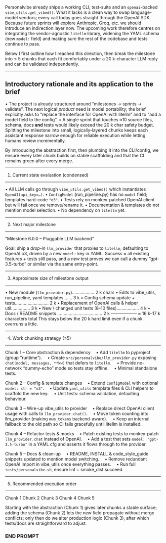Personalvibe already ships a working CLI, test-suite and an `openai`-backed `vibe_utils.get_vibed()`.
What it lacks is a clean way to swap language-model vendors; every call today goes straight through the OpenAI SDK.
Because future sprints will explore Anthropic, Groq, etc. we should introduce an indirection layer now.
The upcoming work therefore centres on integrating the vendor-agnostic `litellm` library, widening the YAML schema (new `model:` field) and making sure the rest of the codebase and tests continue to pass.

Below I first outline how I reached this direction, then break the milestone into ≤ 5 chunks that each fit comfortably under a 20 k-character LLM reply and can be validated independently.

-----------------------------------------------------------------
Introductory rationale and its application to the brief
-----------------------------------------------------------------
• The project is already structured around “milestones → sprints → validate”.  The next logical *product* need is model portability; the brief explicitly asks to “replace the interface for OpenAI with litellm” and to “add a model field to the config”.
• A single sprint that touches ≈10 source files, schema, docs **and** tests would likely exceed the 20 k char safety budget.  Splitting the milestone into small, logically-layered chunks keeps each assistant response narrow enough for reliable execution while letting humans review incrementally.

By introducing the abstraction first, then plumbing it into the CLI/config, we ensure every later chunk builds on stable scaffolding and that the CI remains green after every merge.

-----------------------------------------------------------------
1.  Current state evaluation (condensed)
-----------------------------------------------------------------
• All LLM calls go through `vibe_utils.get_vibed()` which instantiates `OpenAI(api_key=…)`.
• `ConfigModel` (run_pipeline.py) has no `model` field; templates hard-code `"o3"`.
• Tests rely on monkey-patched OpenAI client but will fail once we remove/rename it.
• Documentation & templates do not mention model selection.
• No dependency on `litellm` yet.

-----------------------------------------------------------------
2.  Next major milestone
-----------------------------------------------------------------
“Milestone 6.0.0 – Pluggable LLM backend”

Goal: ship a *drop-in* `llm_provider` that proxies to `litellm`, defaulting to OpenAI o3, driven by a new `model:` key in YAML.
Success = all existing features + tests still pass, and a *new* test proves we can call a dummy “gpt-3.5-turbo” or similar via the same entry-point.

-----------------------------------------------------------------
3.  Approximate size of milestone output
-----------------------------------------------------------------
• New module (`llm_provider.py`)………………  2 k chars
• Edits to vibe_utils, run_pipeline, yaml templates …… 3 k
• Config schema update + tests……………………… 2 k
• Replacement of OpenAI calls & helper util…………… 3 k
• New / changed unit tests (8–10 files)……………… 4 k
• Docs / README snippets ……………………………… 2 k
                                               ——————
                           ≈ 16 k–17 k characters total
This stays below the 20 k hard limit even if a chunk overruns a little.

-----------------------------------------------------------------
4.  Work chunking strategy (≤5)
-----------------------------------------------------------------
Chunk 1 – Core abstraction & dependency
 • Add `litellm` to pyproject (group “runtime”).
 • Create `src/personalvibe/llm_provider.py` exposing `chat(model, messages, **kw)` that defers to `litellm`.
 • Provide no-network “dummy-echo” mode so tests stay offline.
 • Minimal standalone tests.

Chunk 2 – Config & template changes
 • Extend `ConfigModel` with optional `model: str = "o3"`.
 • Update `yaml_utils` template files & CLI helpers to scaffold the new key.
 • Unit tests: schema validation, defaulting behaviour.

Chunk 3 – Wire-up vibe_utils to provider
 • Replace direct OpenAI client usage with calls to `llm_provider.chat()`.
 • Move token counting into llm_provider (making `num_tokens` backend-aware).
 • Keep an internal fallback to the old path so CI fails gracefully until litellm is installed.

Chunk 4 – Refactor tests & mocks
 • Patch existing tests to monkey-patch `llm_provider.chat` instead of OpenAI.
 • Add a test that sets `model: "gpt-3.5-turbo"` in a YAML cfg and asserts it flows through to the provider.

Chunk 5 – Docs & clean-up
 • README, INSTALL & code_style_guide snippets updated to mention model switching.
 • Remove redundant OpenAI import in vibe_utils once everything passes.
 • Run full `tests/personalvibe.sh`, ensure lint + smoke_dist succeed.

-----------------------------------------------------------------
5.  Recommended execution order
-----------------------------------------------------------------
Chunk 1
Chunk 2
Chunk 3
Chunk 4
Chunk 5

Starting with the abstraction (Chunk 1) gives later chunks a stable surface; adding the schema (Chunk 2) lets the new field propagate without merge conflicts; only then do we alter production logic (Chunk 3), after which tests/docs are straightforward to adjust.
### END PROMPT
